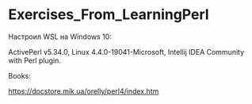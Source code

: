 # Exercises_From_LearningPerl

Настроил WSL на Windows 10: 

ActivePerl v5.34.0, Linux 4.4.0-19041-Microsoft, Intellij IDEA Community with Perl plugin.

Books: 

https://docstore.mik.ua/orelly/perl4/index.htm

